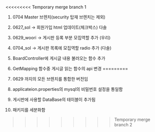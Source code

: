 <<<<<<<<< Temporary merge branch 1
1. 0704 Master 브렌치(security 탑재 브렌치는 제외)
2. 0627_sol -> 회원가입 html 업데이트(체크박스) 다솔
3. 0629_woori -> 게시판 등록 부분 모집역할 추가 (우리)
4. 0704_sol -> 게시판 목록에 모집역할 radio 추가 (다솔)

5. BoardController에 게시글 내용 불러오는 함수 추가
6. GetMapping 함수중 게시글 읽는 함수의 api 변경
=========
1. 0629 까지의 모든 브렌치를 통합한 버전임
2. applicateion.properties의 mysql의 비밀번호 설정을 통일함
3. 게시판에 사용할 DataBase의 테이블이 추가됨
4. 패키지를 세분화함
>>>>>>>>> Temporary merge branch 2
